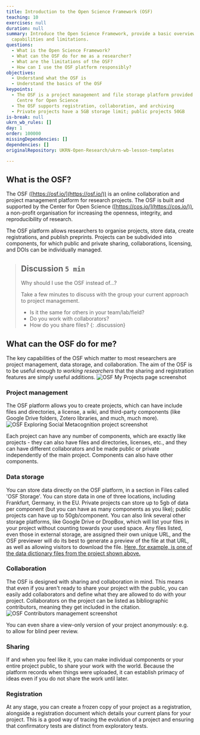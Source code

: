 ```yaml
---
title: Introduction to the Open Science Framework (OSF)
teaching: 10
exercises: null
duration: null
summary: Introduce the Open Science Framework, provide a basic overview of its
  capabilities and limitations.
questions:
  - What is the Open Science Framework?
  - What can the OSF do for me as a researcher?
  - What are the limitations of the OSF?
  - How can I use the OSF platform responsibly?
objectives:
  - Understand what the OSF is
  - Understand the basics of the OSF
keypoints:
  - The OSF is a project management and file storage platform provided by the
    Centre for Open Science
  - The OSF supports registration, collaboration, and archiving
  - Private projects have a 5GB storage limit; public projects 50GB
is-break: null
ukrn_wb_rules: []
day: 1
order: 100000
missingDependencies: []
dependencies: []
originalRepository: UKRN-Open-Research/ukrn-wb-lesson-templates

---
```

## What is the OSF?

The OSF ([https://osf.io/](https://osf.io/)) is an online collaboration and project management platform for research projects. 
The OSF is built and supported by the Center for Open Science ([https://cos.io/](https://cos.io/)), a non-profit organisation for increasing the openness, integrity, and reproducibility of research.

The OSF platform allows researchers to organise projects, store data, create registrations, and publish preprints. 
Projects can be subdivided into components, for which public and private sharing, collaborations, licensing, and DOIs can be individually managed.

> ## Discussion `5 min`
> Why should I use the OSF instead of...?
>
> Take a few minutes to discuss with the group your current approach to project management. 
> * Is it the same for others in your team/lab/field? 
> * Do you work with collaborators? 
> * How do you share files?
{: .discussion}

## What can the OSF do for me?

The key capabilities of the OSF which matter to most researchers are project management, data storage, and collaboration.
The aim of the OSF is to be useful enough _to working researchers_ that the sharing and registration features are simply useful additions.
![OSF My Projects page screenshot](../fig/osf-my-projects.jpg)

### Project management

The OSF platform allows you to create projects, which can have include files and directories, a license, a wiki, and third-party components (like Google Drive folders, Zotero libraries, and much, much more).
![OSF Exploring Social Metacognition project screenshot](../fig/osf-esm.jpg)

Each project can have any number of components, which are exactly like projects - they can also have files and directories, licenses, etc., and they can have different collaborators and be made public or private independently of the main project.
Components can also have other components.

### Data storage

You can store data directly on the OSF platform, in a section in Files called 'OSF Storage'.
You can store data in one of three locations, including Frankfurt, Germany, in the EU.
Private projects can store up to 5gb of data per component (but you can have as many components as you like); public projects can have up to 50gb/component.
You can also link several other storage platforms, like Google Drive or DropBox, which will list your files in your project without counting towards your used space.
Any files listed, even those in external storage, are assigned their own unique URL, and the OSF previewer will do its best to generate a preview of the file at that URL, as well as allowing visitors to download the file.
[Here, for example, is one of the data dictionary files from the project shown above.](https://osf.io/kjm9h/)

### Collaboration

The OSF is designed with sharing and collaboration in mind. 
This means that even if you aren't ready to share your project with the public, you can easily add collaborators and define what they are allowed to do with your project.
Collaborators on the project can be listed as bibliographic contributors, meaning they get included in the citation.
![OSF Contributors management screenshot](../fig/osf-contributors.jpg)

You can even share a view-only version of your project anonymously: e.g. to allow for blind peer review. 

### Sharing

If and when you feel like it, you can make individual components or your entire project public, to share your work with the world. 
Because the platform records when things were uploaded, it can establish primacy of ideas even if you do not share the work until later.

### Registration

At any stage, you can create a frozen copy of your project as a registration, alongside a registration document which details your current plans for your project.
This is a good way of tracing the evolution of a project and ensuring that confirmatory tests are distinct from exploratory tests.

